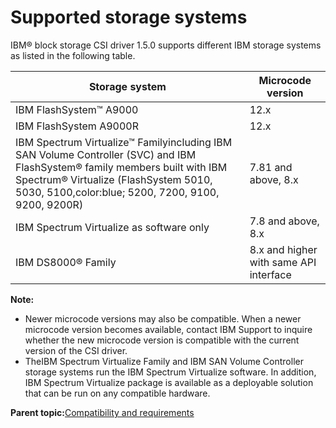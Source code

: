 # Supported storage systems

IBM® block storage CSI driver 1.5.0 supports different IBM storage systems as listed in the following table.

|Storage system|Microcode version|
|--------------|-----------------|
|IBM FlashSystem™ A9000|12.x|
|IBM FlashSystem A9000R|12.x|
|IBM Spectrum Virtualize™ Familyincluding IBM SAN Volume Controller \(SVC\) and IBM FlashSystem® family members built with IBM Spectrum® Virtualize \(FlashSystem 5010, 5030, 5100,color:blue; 5200, 7200, 9100, 9200, 9200R\)|7.81 and above, 8.x|
|IBM Spectrum Virtualize as software only|7.8 and above, 8.x|
|IBM DS8000® Family|8.x and higher with same API interface|

**Note:**

-   Newer microcode versions may also be compatible. When a newer microcode version becomes available, contact IBM Support to inquire whether the new microcode version is compatible with the current version of the CSI driver.
-   TheIBM Spectrum Virtualize Family and IBM SAN Volume Controller storage systems run the IBM Spectrum Virtualize software. In addition, IBM Spectrum Virtualize package is available as a deployable solution that can be run on any compatible hardware.

**Parent topic:**[Compatibility and requirements](csi_rn_compatibility.md)


